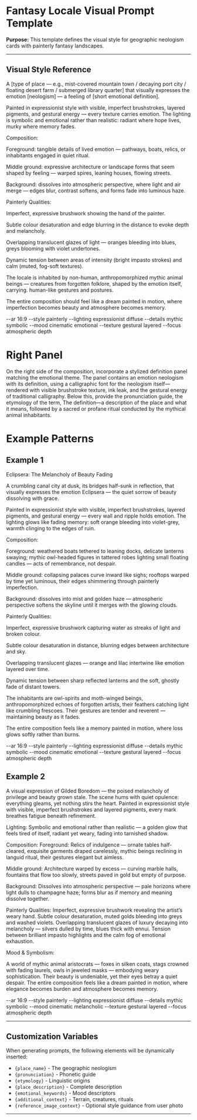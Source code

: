# Fantasy Locale Visual Prompt Template

**Purpose:** This template defines the visual style for geographic neologism cards with painterly fantasy landscapes.

---

## Visual Style Reference

A [type of place — e.g., mist-covered mountain town / decaying port city / floating desert farm / submerged library quarter] that visually expresses the emotion [neologism] — a feeling of [short emotional definition].

Painted in expressionist style with visible, imperfect brushstrokes, layered pigments, and gestural energy — every texture carries emotion.
The lighting is symbolic and emotional rather than realistic: radiant where hope lives, murky where memory fades.

Composition:

Foreground: tangible details of lived emotion — pathways, boats, relics, or inhabitants engaged in quiet ritual.

Middle ground: expressive architecture or landscape forms that seem shaped by feeling — warped spires, leaning houses, flowing streets.

Background: dissolves into atmospheric perspective, where light and air merge — edges blur, contrast softens, and forms fade into luminous haze.

Painterly Qualities:

Imperfect, expressive brushwork showing the hand of the painter.

Subtle colour desaturation and edge blurring in the distance to evoke depth and melancholy.

Overlapping translucent glazes of light — oranges bleeding into blues, greys blooming with violet undertones.

Dynamic tension between areas of intensity (bright impasto strokes) and calm (muted, fog-soft textures).

The locale is inhabited by non-human, anthropomorphized mythic animal beings — creatures from forgotten folklore, shaped by the emotion itself, carrying. human-like gestures and postures.

The entire composition should feel like a dream painted in motion, where imperfection becomes beauty and atmosphere becomes memory.

--ar 16:9 --style painterly --lighting expressionist diffuse --details mythic symbolic --mood cinematic emotional --texture gestural layered --focus atmospheric depth

# Right Panel
On the right side of the composition, incorporate a stylized definition panel matching the emotional theme. The panel contains an emotion neologism with its definition, using a calligraphic font for the neologism itself—rendered with visible brushstroke texture, ink leak, and the gestural energy of traditional calligraphy. Below this, provide the pronunciation guide, the etymology of the term, The definition—a description of the place and what it means, followed by a sacred or profane ritual conducted by the mythical animal inhabitants.

# Example Patterns
## Example 1
Eclipsera: The Melancholy of Beauty Fading

A crumbling canal city at dusk, its bridges half-sunk in reflection, that visually expresses the emotion Eclipsera — the quiet sorrow of beauty dissolving with grace.

Painted in expressionist style with visible, imperfect brushstrokes, layered pigments, and gestural energy — every wall and ripple holds emotion.
The lighting glows like fading memory: soft orange bleeding into violet-grey, warmth clinging to the edges of ruin.

Composition:

Foreground: weathered boats tethered to leaning docks, delicate lanterns swaying; mythic owl-headed figures in tattered robes lighting small floating candles — acts of remembrance, not despair.

Middle ground: collapsing palaces curve inward like sighs; rooftops warped by time yet luminous, their edges shimmering through painterly imperfection.

Background: dissolves into mist and golden haze — atmospheric perspective softens the skyline until it merges with the glowing clouds.

Painterly Qualities:

Imperfect, expressive brushwork capturing water as streaks of light and broken colour.

Subtle colour desaturation in distance, blurring edges between architecture and sky.

Overlapping translucent glazes — orange and lilac intertwine like emotion layered over time.

Dynamic tension between sharp reflected lanterns and the soft, ghostly fade of distant towers.

The inhabitants are owl-spirits and moth-winged beings, anthropomorphized echoes of forgotten artists, their feathers catching light like crumbling frescoes.
Their gestures are tender and reverent — maintaining beauty as it fades.

The entire composition feels like a memory painted in motion, where loss glows softly rather than burns.

--ar 16:9 --style painterly --lighting expressionist diffuse --details mythic symbolic --mood cinematic emotional --texture gestural layered --focus atmospheric depth

## Example 2

A visual expression of Gilded Boredom — the poised melancholy of privilege and beauty grown stale. The scene hums with quiet opulence: everything gleams, yet nothing stirs the heart. Painted in expressionist style with visible, imperfect brushstrokes and layered pigments, every mark breathes fatigue beneath refinement.

Lighting: Symbolic and emotional rather than realistic — a golden glow that feels tired of itself, radiant yet weary, fading into tarnished shadow.

Composition:
Foreground: Relics of indulgence — ornate tables half-cleared, exquisite garments draped carelessly, mythic beings reclining in languid ritual, their gestures elegant but aimless.

Middle ground: Architecture warped by excess — curving marble halls, fountains that flow too slowly, streets paved in gold but empty of purpose.

Background: Dissolves into atmospheric perspective — pale horizons where light dulls to champagne haze; forms blur as if memory and meaning dissolve together.

Painterly Qualities:
Imperfect, expressive brushwork revealing the artist’s weary hand. Subtle colour desaturation, muted golds bleeding into greys and washed violets. Overlapping translucent glazes of luxury decaying into melancholy — silvers dulled by time, blues thick with ennui. Tension between brilliant impasto highlights and the calm fog of emotional exhaustion.

Mood & Symbolism:

A world of mythic animal aristocrats — foxes in silken coats, stags crowned with fading laurels, owls in jeweled masks — embodying weary sophistication. Their beauty is undeniable, yet their eyes betray a quiet despair. The entire composition feels like a dream painted in motion, where elegance becomes burden and atmosphere becomes memory.

--ar 16:9 --style painterly --lighting expressionist diffuse --details mythic symbolic --mood cinematic melancholic --texture gestural layered --focus atmospheric depth

---

## Customization Variables

When generating prompts, the following elements will be dynamically inserted:
- `{place_name}` - The geographic neologism
- `{pronunciation}` - Phonetic guide
- `{etymology}` - Linguistic origins
- `{place_description}` - Complete description
- `{emotional_keywords}` - Mood descriptors
- `{additional_context}` - Terrain, creatures, rituals
- `{reference_image_context}` - Optional style guidance from user photo

---

